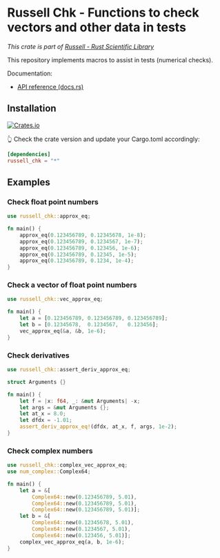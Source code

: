 # Russell Chk - Functions to check vectors and other data in tests

_This crate is part of [Russell - Rust Scientific Library](https://github.com/cpmech/russell)_

This repository implements macros to assist in tests (numerical checks).

Documentation:

- [API reference (docs.rs)](https://docs.rs/russell_chk)

## Installation

[![Crates.io](https://img.shields.io/crates/v/russell_chk.svg)](https://crates.io/crates/russell_chk)

👆 Check the crate version and update your Cargo.toml accordingly:

```toml
[dependencies]
russell_chk = "*"
```

## Examples

### Check float point numbers

```rust
use russell_chk::approx_eq;

fn main() {
    approx_eq(0.123456789, 0.12345678, 1e-8);
    approx_eq(0.123456789, 0.1234567, 1e-7);
    approx_eq(0.123456789, 0.123456, 1e-6);
    approx_eq(0.123456789, 0.12345, 1e-5);
    approx_eq(0.123456789, 0.1234, 1e-4);
}
```

### Check a vector of float point numbers

```rust
use russell_chk::vec_approx_eq;

fn main() {
    let a = [0.123456789, 0.123456789, 0.123456789];
    let b = [0.12345678,  0.1234567,   0.123456];
    vec_approx_eq(&a, &b, 1e-6);
}
```

### Check derivatives

```rust
use russell_chk::assert_deriv_approx_eq;

struct Arguments {}

fn main() {
    let f = |x: f64, _: &mut Arguments| -x;
    let args = &mut Arguments {};
    let at_x = 8.0;
    let dfdx = -1.01;
    assert_deriv_approx_eq!(dfdx, at_x, f, args, 1e-2);
}
```

### Check complex numbers

```rust
use russell_chk::complex_vec_approx_eq;
use num_complex::Complex64;

fn main() {
    let a = &[
        Complex64::new(0.123456789, 5.01),
        Complex64::new(0.123456789, 5.01),
        Complex64::new(0.123456789, 5.01)];
    let b = &[
        Complex64::new(0.12345678, 5.01),
        Complex64::new(0.1234567, 5.01),
        Complex64::new(0.123456, 5.01)];
    complex_vec_approx_eq(a, b, 1e-6);
}
```
